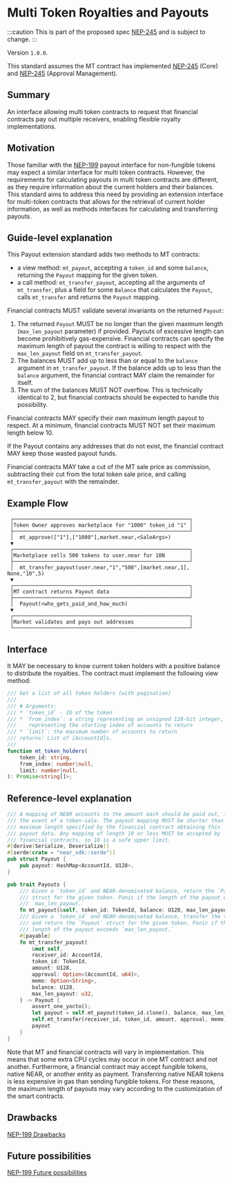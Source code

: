 # Multi Token Royalties and Payouts

:::caution
This is part of the proposed spec [NEP-245](https://github.com/near/NEPs/blob/master/neps/nep-0245.md) and is subject to change.
:::

Version `1.0.0`.

This standard assumes the MT contract has implemented
[NEP-245](https://github.com/near/NEPs/blob/master/specs/Standards/Tokens/MultiToken/Core.md) (Core)
and [NEP-245](https://github.com/near/NEPs/blob/master/specs/Standards/Tokens/MultiToken/ApprovalManagement.md)
(Approval Management).

## Summary

An interface allowing multi token contracts to request that financial contracts pay out multiple receivers, enabling
flexible royalty implementations.

## Motivation

Those familiar with the [NEP-199](https://nomicon.io/Standards/Tokens/NonFungibleToken/Payout) payout interface for 
non-fungible tokens may expect a similar interface for multi token contracts. However, the requirements for calculating 
payouts in multi token contracts are different, as they require information about the current holders and their 
balances. This standard aims to address this need by providing an extension interface for multi-token contracts that 
allows for the retrieval of current holder information, as well as methods interfaces for calculating and transferring 
payouts.

## Guide-level explanation

This Payout extension standard adds two methods to MT contracts:

- a view method: `mt_payout`, accepting a `token_id` and some `balance`, returning the `Payout` mapping for the given
  token.
- a call method: `mt_transfer_payout`, accepting all the arguments of `mt_transfer`, plus a field for some `Balance`
  that calculates the `Payout`, calls `mt_transfer` and returns the `Payout` mapping.

Financial contracts MUST validate several invariants on the returned
`Payout`:

1. The returned `Payout` MUST be no longer than the given maximum length (`max_len_payout` parameter) if provided.
   Payouts of excessive length can become prohibitively gas-expensive. Financial contracts can specify the maximum
   length of payout the contract is willing to respect with the `max_len_payout` field on `mt_transfer_payout`.
2. The balances MUST add up to less than or equal to the `balance` argument in `mt_transfer_payout`. If the balance
   adds up to less than the `balance` argument, the financial contract MAY claim the remainder for itself.
3. The sum of the balances MUST NOT overflow. This is technically identical to 2, but financial contracts should be
   expected to handle this possibility.

Financial contracts MAY specify their own maximum length payout to respect.
At a minimum, financial contracts MUST NOT set their maximum length below 10.

If the Payout contains any addresses that do not exist, the financial contract MAY keep those wasted payout funds.

Financial contracts MAY take a cut of the MT sale price as commission, subtracting their cut from the total token sale
price, and calling `mt_transfer_payout` with the remainder.

## Example Flow

```
 ┌─────────────────────────────────────────────────────────┐
 │Token Owner approves marketplace for "1000" token_id "1" │
 ├─────────────────────────────────────────────────────────┘
 │  mt_approve(["1"],["1000"],market.near,<SaleArgs>)
 ▼
 ┌─────────────────────────────────────────────────────────┐
 │Marketplace sells 500 tokens to user.near for 10N        │
 ├─────────────────────────────────────────────────────────┘
 │  mt_transfer_payout(user.near,"1","500",[market.near,1], None,"10",5)
 ▼
 ┌─────────────────────────────────────────────────────────┐
 │MT contract returns Payout data                          │
 ├─────────────────────────────────────────────────────────┘
 │  Payout(<who_gets_paid_and_how_much)
 ▼
 ┌─────────────────────────────────────────────────────────┐
 │Market validates and pays out addresses                  │
 └─────────────────────────────────────────────────────────┘
```

## Interface
It MAY be necessary to know current token holders with a positive balance to distribute the royalties. 
The contract must implement the following view method:
```ts
/// Get a list of all token holders (with pagination)
///
/// # Arguments:
/// * `token_id` - ID of the token
/// * `from_index`: a string representing an unsigned 128-bit integer,
///    representing the starting index of accounts to return
/// * `limit`: the maximum number of accounts to return
/// returns: List of [AccountId]s.
///
function mt_token_holders(
    token_id: string,
    from_index: number|null,
    limit: number|null,
): Promise<string[]>;
```

## Reference-level explanation

```rust
/// A mapping of NEAR accounts to the amount each should be paid out, in
/// the event of a token-sale. The payout mapping MUST be shorter than the
/// maximum length specified by the financial contract obtaining this
/// payout data. Any mapping of length 10 or less MUST be accepted by
/// financial contracts, so 10 is a safe upper limit.
#[derive(Serialize, Deserialize)]
#[serde(crate = "near_sdk::serde")]
pub struct Payout {
    pub payout: HashMap<AccountId, U128>,
}

pub trait Payouts {
    /// Given a `token_id` and NEAR-denominated balance, return the `Payout`.
    /// struct for the given token. Panic if the length of the payout exceeds
    /// `max_len_payout.`
    fn mt_payout(&self, token_id: TokenId, balance: U128, max_len_payout: u32) -> Payout;
    /// Given a `token_id` and NEAR-denominated balance, transfer the token
    /// and return the `Payout` struct for the given token. Panic if the
    /// length of the payout exceeds `max_len_payout.`
    #[payable]
    fn mt_transfer_payout(
        &mut self,
        receiver_id: AccountId,
        token_id: TokenId,
        amount: U128,
        approval: Option<(AccountId, u64)>,
        memo: Option<String>,
        balance: U128,
        max_len_payout: u32,
    ) -> Payout {
        assert_one_yocto();
        let payout = self.mt_payout(token_id.clone(), balance, max_len_payout);
        self.mt_transfer(receiver_id, token_id, amount, approval, memo);
        payout
    }
}
```

Note that MT and financial contracts will vary in implementation. This means that some extra CPU cycles may occur in
one MT contract and not another. Furthermore, a financial contract may accept fungible tokens, native NEAR, or another
entity as payment. Transferring native NEAR tokens is less expensive in gas than sending fungible tokens. For these
reasons, the maximum length of payouts may vary according to the customization of the smart contracts.

## Drawbacks

[NEP-199 Drawbacks](https://nomicon.io/Standards/Tokens/NonFungibleToken/Payout#drawbacks)

## Future possibilities

[NEP-199 Future possibilities](https://nomicon.io/Standards/Tokens/NonFungibleToken/Payout#drawbacks)
